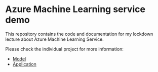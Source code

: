 # Azure Machine Learning service demo

This repository contains the code and documentation for my lockdown lecture about
Azure Machine Learning Service.

Please check the individual project for more information:

* [Model](./model/README.rst)
* [Application](./app/README.md)